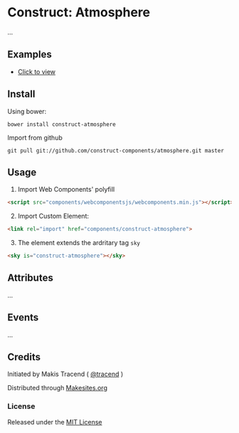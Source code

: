 # Construct: Atmosphere

...


## Examples

* [Click to view](./examples/index.html)


## Install

Using bower:
```
bower install construct-atmosphere
```

Import from github
```
git pull git://github.com/construct-components/atmosphere.git master
```


## Usage

1. Import Web Components' polyfill

```html
<script src="components/webcomponentsjs/webcomponents.min.js"></script>
```

2. Import Custom Element:
```html
<link rel="import" href="components/construct-atmosphere">
```

3. The element extends the ardritary tag ```sky```

```html
<sky is="construct-atmosphere"></sky>
```


## Attributes

...


## Events

...


## Credits

Initiated by Makis Tracend ( [@tracend](http://tracend.me) )

Distributed through [Makesites.org](http://makesites.org)

### License

Released under the [MIT License](http://makesites.org/licenses/MIT)
